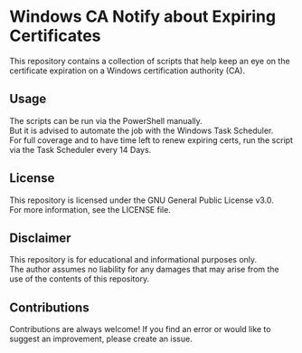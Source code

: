 # Windows CA Notify about Expiring Certificates

This repository contains a collection of scripts that help keep an eye on the certificate expiration on a Windows certification authority (CA). <br /> 

## Usage

The scripts can be run via the PowerShell manually. <br />
But it is advised to automate the job with the Windows Task Scheduler. <br />
For full coverage and to have time left to renew expiring certs, run the script via the Task Scheduler every 14 Days.

## License

This repository is licensed under the GNU General Public License v3.0. <br />
For more information, see the LICENSE file.

## Disclaimer

This repository is for educational and informational purposes only. <br />
The author assumes no liability for any damages that may arise from the use of the contents of this repository.

## Contributions

Contributions are always welcome! If you find an error or would like to suggest an improvement, please create an issue.
